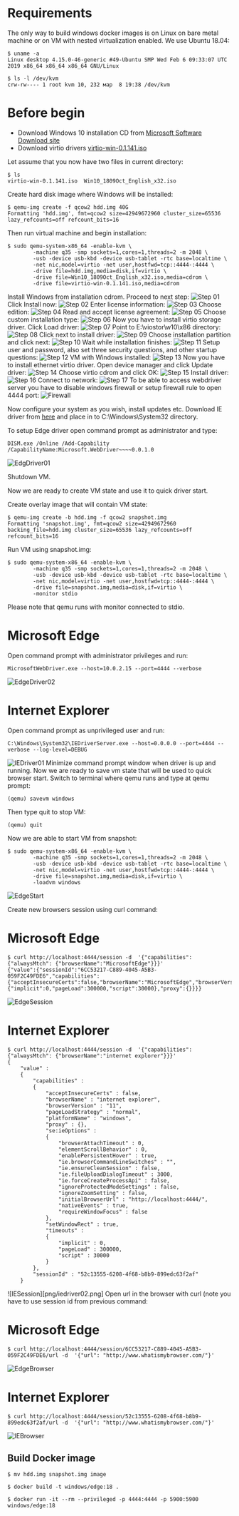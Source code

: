 # Requirements

The only way to build windows docker images is on Linux on bare metal machine or on VM with nested virtualization enabled.
We use Ubuntu 18.04:
```
$ uname -a
Linux desktop 4.15.0-46-generic #49-Ubuntu SMP Wed Feb 6 09:33:07 UTC 2019 x86_64 x86_64 x86_64 GNU/Linux
```
```
$ ls -l /dev/kvm
crw-rw---- 1 root kvm 10, 232 мар  8 19:38 /dev/kvm
```

# Before begin

* Download Windows 10 installation CD from [Microsoft Software Download site](https://www.microsoft.com/en-us/software-download/windows10ISO)
* Download virtio drivers [virtio-win-0.1.141.iso](https://fedorapeople.org/groups/virt/virtio-win/direct-downloads/archive-virtio/virtio-win-0.1.141-1/virtio-win-0.1.141.iso)

Let assume that you now have two files in current directory:
```
$ ls
virtio-win-0.1.141.iso  Win10_1809Oct_English_x32.iso
```

Create hard disk image where Windows will be installed:
```
$ qemu-img create -f qcow2 hdd.img 40G
Formatting 'hdd.img', fmt=qcow2 size=42949672960 cluster_size=65536 lazy_refcounts=off refcount_bits=16
```

Then run virtual machine and begin installation:
```
$ sudo qemu-system-x86_64 -enable-kvm \
        -machine q35 -smp sockets=1,cores=1,threads=2 -m 2048 \
        -usb -device usb-kbd -device usb-tablet -rtc base=localtime \
        -net nic,model=virtio -net user,hostfwd=tcp::4444-:4444 \
        -drive file=hdd.img,media=disk,if=virtio \
        -drive file=Win10_1809Oct_English_x32.iso,media=cdrom \
        -drive file=virtio-win-0.1.141.iso,media=cdrom 
```
Install Windows from installation cdrom.
Proceed to next step:
![Step 01](png/install01.png)
Click Install now:
![Step 02](png/install02.png)
Enter license information:
![Step 03](png/install03.png)
Choose edition:
![Step 04](png/install04.png)
Read and accept license agreement:
![Step 05](png/install05.png)
Choose custom installation type:
![Step 06](png/install06.png)
Now you have to install virtio storage driver. Click Load driver:
![Step 07](png/install07.png)
Point to E:\viostor\w10\x86 directory:
![Step 08](png/install08.png)
Click next to install driver:
![Step 09](png/install09.png)
Choose installation partition and click next:
![Step 10](png/install10.png)
Wait while installation finishes:
![Step 11](png/install11.png)
Setup user and password, also set three security questions, and other startup questions:
![Step 12](png/install12.png)
VM with Windows installed:
![Step 13](png/install13.png)
Now you have to install ethernet virtio driver. Open device manager and click Update driver:
![Step 14](png/install14.png)
Choose virtio cdrom and click OK:
![Step 15](png/install15.png)
Install driver:
![Step 16](png/install16.png)
Connect to network:
![Step 17](png/install17.png)
To be able to access webdriver server you have to disable windows firewall or setup firewall rule to open 4444 port:
![Firewall](png/firewall.png)

Now configure your system as you wish, install updates etc. Download IE driver from [here](https://www.seleniumhq.org/download/) and place in to C:\Windows\System32 directory.

To setup Edge driver open command prompt as administrator and type:
```
DISM.exe /Online /Add-Capability /CapabilityName:Microsoft.WebDriver~~~~0.0.1.0
```
![EdgDriver01](png/edgedriver01.png)

Shutdown VM.

Now we are ready to create VM state and use it to quick driver start.

Create overlay image that will contain VM state:
```
$ qemu-img create -b hdd.img -f qcow2 snapshot.img
Formatting 'snapshot.img', fmt=qcow2 size=42949672960 backing_file=hdd.img cluster_size=65536 lazy_refcounts=off refcount_bits=16
```
Run VM using snapshot.img:
```
$ sudo qemu-system-x86_64 -enable-kvm \
        -machine q35 -smp sockets=1,cores=1,threads=2 -m 2048 \
        -usb -device usb-kbd -device usb-tablet -rtc base=localtime \
        -net nic,model=virtio -net user,hostfwd=tcp::4444-:4444 \
        -drive file=snapshot.img,media=disk,if=virtio \
        -monitor stdio
```
Please note that qemu runs with monitor connected to stdio.

# Microsoft Edge
Open command prompt with administrator privileges and run:
```
MicrosoftWebDriver.exe --host=10.0.2.15 --port=4444 --verbose
```
![EdgeDriver02](png/edgedriver02.png)
# Internet Explorer
Open command prompt as unprivileged user and run:
```
C:\Windows\System32\IEDriverServer.exe --host=0.0.0.0 --port=4444 --verbose --log-level=DEBUG
```
![IEDriver01](png/iedriver01)
Minimize command prompt window when driver is up and running. Now we are ready to save vm state that will be used to quick browser start. Switch to terminal where qemu runs and type at qemu prompt:
```
(qemu) savevm windows
```
Then type quit to stop VM:
```
(qemu) quit
```

Now we are able to start VM from snapshot:
```
$ sudo qemu-system-x86_64 -enable-kvm \
        -machine q35 -smp sockets=1,cores=1,threads=2 -m 2048 \
        -usb -device usb-kbd -device usb-tablet -rtc base=localtime \
        -net nic,model=virtio -net user,hostfwd=tcp::4444-:4444 \
        -drive file=snapshot.img,media=disk,if=virtio \
        -loadvm windows
```
![EdgeStart](png/start.png)

Create new browsers session using curl command:
# Microsoft Edge
```
$ curl http://localhost:4444/session -d  '{"capabilities": {"alwaysMtch": {"browserName":"MicrosoftEdge"}}}'
{"value":{"sessionId":"6CC53217-C889-4045-A5B3-059F2C49FDE6","capabilities":{"acceptInsecureCerts":false,"browserName":"MicrosoftEdge","browserVersion":"44.17763.1.0","pageLoadStrategy":"normal","platformName":"windows","setWindowRect":false,"timeouts":{"implicit":0,"pageLoad":300000,"script":30000},"proxy":{}}}}
```
![EdgeSession](png/edgedriver03.png)
# Internet Explorer
```
$ curl http://localhost:4444/session -d  '{"capabilities": {"alwaysMtch": {"browserName":"internet explorer"}}}'
{
	"value" : 
	{
		"capabilities" : 
		{
			"acceptInsecureCerts" : false,
			"browserName" : "internet explorer",
			"browserVersion" : "11",
			"pageLoadStrategy" : "normal",
			"platformName" : "windows",
			"proxy" : {},
			"se:ieOptions" : 
			{
				"browserAttachTimeout" : 0,
				"elementScrollBehavior" : 0,
				"enablePersistentHover" : true,
				"ie.browserCommandLineSwitches" : "",
				"ie.ensureCleanSession" : false,
				"ie.fileUploadDialogTimeout" : 3000,
				"ie.forceCreateProcessApi" : false,
				"ignoreProtectedModeSettings" : false,
				"ignoreZoomSetting" : false,
				"initialBrowserUrl" : "http://localhost:4444/",
				"nativeEvents" : true,
				"requireWindowFocus" : false
			},
			"setWindowRect" : true,
			"timeouts" : 
			{
				"implicit" : 0,
				"pageLoad" : 300000,
				"script" : 30000
			}
		},
		"sessionId" : "52c13555-6208-4f68-b8b9-899edc63f2af"
	}
```
![IESession][png/iedriver02.png]
Open url in the browser with curl (note you have to use session id from previous command:
# Microsoft Edge
```
$ curl http://localhost:4444/session/6CC53217-C889-4045-A5B3-059F2C49FDE6/url -d  '{"url": "http://www.whatismybrowser.com/"}'
````
![EdgeBrowser](png/edgedriver04.png)
# Internet Explorer
```
$ curl http://localhost:4444/session/52c13555-6208-4f68-b8b9-899edc63f2af/url -d  '{"url": "http://www.whatismybrowser.com/"}'
```
![IEBrowser](png/iedriver03.png)

## Build Docker image
```
$ mv hdd.img snapshot.img image
```
```
$ docker build -t windows/edge:18 .
```
```
$ docker run -it --rm --privileged -p 4444:4444 -p 5900:5900 windows/edge:18
```
